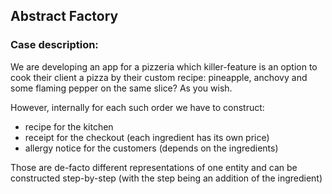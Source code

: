 ## Abstract Factory
### Case description:
We are developing an app for a pizzeria which killer-feature is an option to cook their client a pizza by their custom recipe: 
pineapple, anchovy and some flaming pepper on the same slice? As you wish. 


However, internally for each such order we have to construct:
- recipe for the kitchen
- receipt for the checkout (each ingredient has its own price)
- allergy notice for the customers (depends on the ingredients)

Those are de-facto different representations of one entity and can be constructed step-by-step 
(with the step being an addition of the ingredient)